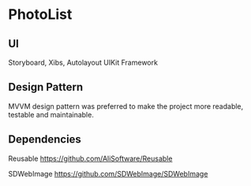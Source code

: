 # PhotoList

## UI 

Storyboard, Xibs, Autolayout
UIKit Framework


## Design Pattern

MVVM design pattern was preferred to make the project more readable, testable and maintainable.


## Dependencies

Reusable
https://github.com/AliSoftware/Reusable

SDWebImage
https://github.com/SDWebImage/SDWebImage
